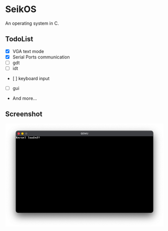 # SeikOS
An operating system in C.

## TodoList
- [x] VGA text mode
- [x] Serial Ports communication
- [ ] gdt
- [ ] idt
- [ ] keyboard input
- [ ] gui
- And more...

## Screenshot
![seiko_screenshot](./images/screenshot.png)
